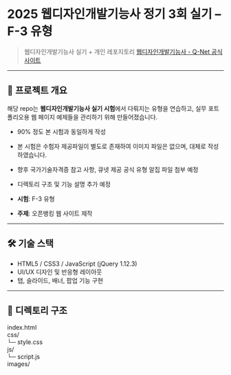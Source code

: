 # 2025 웹디자인개발기능사 정기 3회 실기 – F-3 유형

> 웹디자인개발기능사 실기 + 개인 레포지토리
> [웹디자인개발기능사 - Q-Net 공식 사이트](https://www.q-net.or.kr/crf005.do?id=crf00501&gSite=Q&gId=&jmCd=7798&jmNm=%EC%9B%B9%EB%94%94%EC%9E%90%EC%9D%B8%EA%B0%9C%EB%B0%9C%EA%B8%B0%EB%8A%A5%EC%82%AC&jobSearch=N#none)

---

## 🌟 프로젝트 개요

해당 repo는 **웹디자인개발기능사 실기 시험**에서 다뤄지는 유형을 연습하고,
실무 포트폴리오용 웹 페이지 예제들을 관리하기 위해 만들어졌습니다.
- 90% 정도 본 시험과 동일하게 작성
- 본 시험은 수험자 제공파일이 별도로 존재하여 이미지 파일은 없으며, 
  대체로 작성하였습니다.
- 향후 국가기술자격증 참고 사항, 큐넷 제공 공식 유형 알집 파일 첨부 예정
- 디렉토리 구조 및 기능 설명 추가 예정


- **시험**: F-3 유형
- **주제**: 오픈뱅킹 웹 사이트 제작


---

## 🛠 기술 스택

- HTML5 / CSS3 / JavaScript (jQuery 1.12.3)
- UI/UX 디자인 및 반응형 레이아웃
- 탭, 슬라이드, 배너, 팝업 기능 구현

---

## 📂 디렉토리 구조
index.html <br>
css/ <br>
└─ style.css <br>
js/ <br>
└─ script.js <br>
images/ <br>

